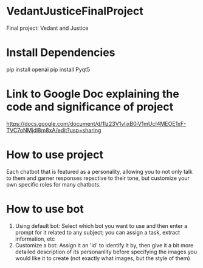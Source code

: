 # VedantJusticeFinalProject
Final project: Vedant and Justice

# Install Dependencies

pip install openai
pip install Pyqt5

# Link to Google Doc explaining the code and significance of project
https://docs.google.com/document/d/1Iz23V1vljxB0iV1mUcI4MEOE1xF-TVC7oNMjdl8m8xA/edit?usp=sharing

# How to use project

Each chatbot that is featured as a personality, allowing you to not only talk to them and garner responses repsctive to their tone, but customize your own specific roles for many chatbots.

# How to use bot
1. Using default bot: Select which bot you want to use and then enter a prompt for it related to any subject; you can assign a task, extract information, etc
2. Customize a bot: Assign it an 'id' to identify it by, then give it a bit more detailed description of its personanlity before specifying the images you would like it to create (not exactly what images, but the style of them)
